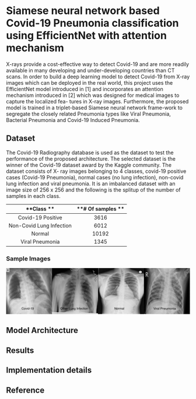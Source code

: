 # Siamese neural network based Covid-19 Pneumonia classification using EfficientNet with attention mechanism

X-rays provide a cost-effective way to detect Covid-19 and are more readily available in many developing and under-developing countries than CT scans. In order to build a deep learning model to detect Covid-19 from X-ray images which can be deployed in the real world, this project uses the EfficientNet model introduced in [1] and incorporates an attention mechanism introduced in [2] which was designed for medical images to capture the localized fea- tures in X-ray images. Furthermore, the proposed model is trained in a triplet-based Siamese neural network frame-work to segregate the closely related Pneumonia types like Viral Pneumonia, Bacterial Pneumonia and Covid-19 Induced Pneumonia. 

## Dataset

The Covid-19 Radiography database is used as the dataset to test the performance of the proposed architecture. The selected dataset is the winner of the Covid-19 dataset award by the Kaggle community. The dataset consists of X- ray images belonging to 4 classes, covid-19 positive cases (Covid-19 Pneumonia), normal cases (no lung infection), non-covid lung infection and viral pneumonia. It is an imbalanced dataset with an image size of 256 x 256 and the following is the splitup of the number of samples in each class.

|         **Class **        | **# Of samples ** |
|:-------------------------:|:-----------------:|
|     Covid-19 Positive     |       3616        |
| Non-Covid Lung Infection  |       6012        |
|          Normal           |       10192       |
|      Viral Pneumonia      |       1345        |


### Sample Images 

![alt text](https://github.com/Sudhandar/EfficientNet-Attention-in-a-Siamese-Network/blob/main/images/Viral%20Pneumonia-1.png)

## Model Architecture

## Results

## Implementation details

## Reference


